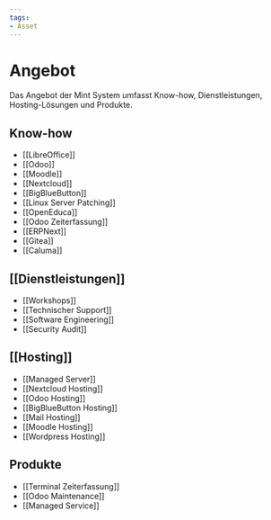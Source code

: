 ```yaml
---
tags:
- Asset
---
```

# Angebot

Das Angebot der Mint System umfasst Know-how, Dienstleistungen, Hosting-Lösungen und Produkte.

## Know-how

* [[LibreOffice]]
* [[Odoo]]
* [[Moodle]]
* [[Nextcloud]]
* [[BigBlueButton]]
* [[Linux Server Patching]]
* [[OpenEduca]]
* [[Odoo Zeiterfassung]]
* [[ERPNext]]
* [[Gitea]]
* [[Caluma]]

## [[Dienstleistungen]]

* [[Workshops]]
* [[Technischer Support]]
* [[Software Engineering]]
* [[Security Audit]]

## [[Hosting]]

* [[Managed Server]]
* [[Nextcloud Hosting]]
* [[Odoo Hosting]]
* [[BigBlueButton Hosting]]
* [[Mail Hosting]]
* [[Moodle Hosting]]
* [[Wordpress Hosting]]

## Produkte

* [[Terminal Zeiterfassung]]
* [[Odoo Maintenance]]
* [[Managed Service]]
